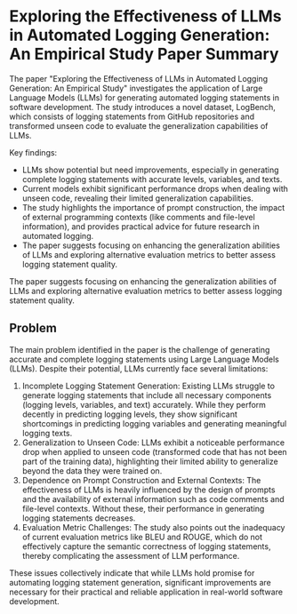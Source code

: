 # Exploring the Effectiveness of LLMs in Automated Logging Generation: An Empirical Study Paper Summary

The paper "Exploring the Effectiveness of LLMs in Automated Logging Generation: An Empirical Study" investigates the application of Large Language Models (LLMs) for generating automated logging statements in software development. The study introduces a novel dataset, LogBench, which consists of logging statements from GitHub repositories and transformed unseen code to evaluate the generalization capabilities of LLMs.

Key findings:
- LLMs show potential but need improvements, especially in generating complete logging statements with accurate levels, variables, and texts.
- Current models exhibit significant performance drops when dealing with unseen code, revealing their limited generalization capabilities.
- The study highlights the importance of prompt construction, the impact of external programming contexts (like comments and file-level information), and provides practical advice for future research in automated logging.
- The paper suggests focusing on enhancing the generalization abilities of LLMs and exploring alternative evaluation metrics to better assess logging statement quality.

The paper suggests focusing on enhancing the generalization abilities of LLMs and exploring alternative evaluation metrics to better assess logging statement quality.

## Problem
The main problem identified in the paper is the challenge of generating accurate and complete logging statements using Large Language Models (LLMs). Despite their potential, LLMs currently face several limitations:
  1. Incomplete Logging Statement Generation: Existing LLMs struggle to generate logging statements that include all necessary components (logging levels, variables, and text) accurately. While they perform decently in predicting logging levels, they show significant shortcomings in predicting logging variables and generating meaningful logging texts.
  2. Generalization to Unseen Code: LLMs exhibit a noticeable performance drop when applied to unseen code (transformed code that has not been part of the training data), highlighting their limited ability to generalize beyond the data they were trained on.
  3. Dependence on Prompt Construction and External Contexts: The effectiveness of LLMs is heavily influenced by the design of prompts and the availability of external information such as code comments and file-level contexts. Without these, their performance in generating logging statements decreases.
  4. Evaluation Metric Challenges: The study also points out the inadequacy of current evaluation metrics like BLEU and ROUGE, which do not effectively capture the semantic correctness of logging statements, thereby complicating the assessment of LLM performance.

These issues collectively indicate that while LLMs hold promise for automating logging statement generation, significant improvements are necessary for their practical and reliable application in real-world software development.
  
